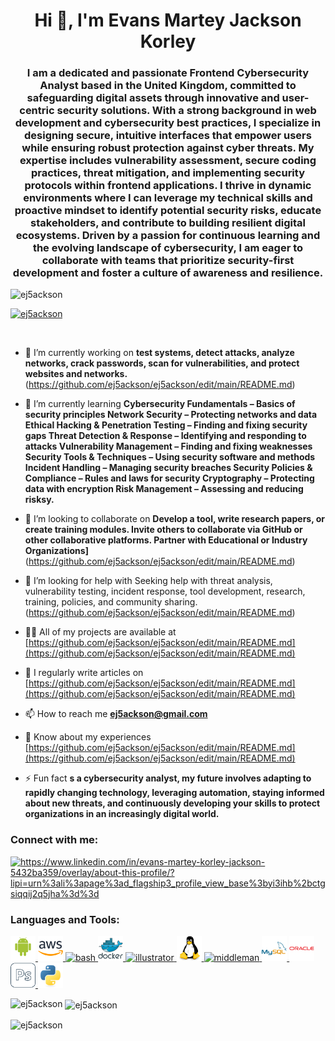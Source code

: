 <h1 align="center">Hi 👋, I'm Evans Martey Jackson Korley</h1>
<h3 align="center"> I am a dedicated and passionate Frontend Cybersecurity Analyst based in the United Kingdom, committed to safeguarding digital assets through innovative and user-centric security solutions. With a strong background in web development and cybersecurity best practices, I specialize in designing secure, intuitive interfaces that empower users while ensuring robust protection against cyber threats. My expertise includes vulnerability assessment, secure coding practices, threat mitigation, and implementing security protocols within frontend applications. I thrive in dynamic environments where I can leverage my technical skills and proactive mindset to identify potential security risks, educate stakeholders, and contribute to building resilient digital ecosystems. Driven by a passion for continuous learning and the evolving landscape of cybersecurity, I am eager to collaborate with teams that prioritize security-first development and foster a culture of awareness and resilience.</h3>

<p align="left"> <img src="https://komarev.com/ghpvc/?username=ej5ackson&label=Profile%20views&color=0e75b6&style=flat" alt="ej5ackson" /> </p>

<p align="left"> <a href="https://github.com/ryo-ma/github-profile-trophy"><img src="https://github-profile-trophy.vercel.app/?username=ej5ackson" alt="ej5ackson" /></a> </p>

<p align="left"> <a href="https://twitter.com/" target="blank"><img src="https://img.shields.io/twitter/follow/?logo=twitter&style=for-the-badge" alt="" /></a> </p>

- 🔭 I’m currently working on **test systems, detect attacks, analyze networks, crack passwords, scan for vulnerabilities, and protect websites and networks.**(https://github.com/ej5ackson/ej5ackson/edit/main/README.md)

- 🌱 I’m currently learning **Cybersecurity Fundamentals – Basics of security principles
Network Security – Protecting networks and data
Ethical Hacking & Penetration Testing – Finding and fixing security gaps
Threat Detection & Response – Identifying and responding to attacks
Vulnerability Management – Finding and fixing weaknesses
Security Tools & Techniques – Using security software and methods
Incident Handling – Managing security breaches
Security Policies & Compliance – Rules and laws for security
Cryptography – Protecting data with encryption
Risk Management – Assessing and reducing risksy.**

- 👯 I’m looking to collaborate on **Develop a tool, write research papers, or create training modules. Invite others to collaborate via GitHub or other collaborative platforms. Partner with Educational or Industry Organizations]**(https://github.com/ej5ackson/ej5ackson/edit/main/README.md)

- 🤝 I’m looking for help with Seeking help with threat analysis, vulnerability testing, incident response, tool development, research, training, policies, and community sharing.(https://github.com/ej5ackson/ej5ackson/edit/main/README.md)

- 👨‍💻 All of my projects are available at [https://github.com/ej5ackson/ej5ackson/edit/main/README.md](https://github.com/ej5ackson/ej5ackson/edit/main/README.md)

- 📝 I regularly write articles on [https://github.com/ej5ackson/ej5ackson/edit/main/README.md](https://github.com/ej5ackson/ej5ackson/edit/main/README.md)

- 📫 How to reach me **ej5ackson@gmail.com**

- 📄 Know about my experiences [https://github.com/ej5ackson/ej5ackson/edit/main/README.md](https://github.com/ej5ackson/ej5ackson/edit/main/README.md)

- ⚡ Fun fact **s a cybersecurity analyst, my future involves adapting to rapidly changing technology, leveraging automation, staying informed about new threats, and continuously developing your skills to protect organizations in an increasingly digital world.**

<h3 align="left">Connect with me:</h3>
<p align="left">
<a href="https://linkedin.com/in/https://www.linkedin.com/in/evans-martey-korley-jackson-5432ba359/overlay/about-this-profile/?lipi=urn%3ali%3apage%3ad_flagship3_profile_view_base%3byi3ihb%2bctgsiqqij2q5jha%3d%3d" target="blank"><img align="center" src="https://raw.githubusercontent.com/rahuldkjain/github-profile-readme-generator/master/src/images/icons/Social/linked-in-alt.svg" alt="https://www.linkedin.com/in/evans-martey-korley-jackson-5432ba359/overlay/about-this-profile/?lipi=urn%3ali%3apage%3ad_flagship3_profile_view_base%3byi3ihb%2bctgsiqqij2q5jha%3d%3d" height="30" width="40" /></a>
</p>

<h3 align="left">Languages and Tools:</h3>
<p align="left"> <a href="https://developer.android.com" target="_blank" rel="noreferrer"> <img src="https://raw.githubusercontent.com/devicons/devicon/master/icons/android/android-original-wordmark.svg" alt="android" width="40" height="40"/> </a> <a href="https://aws.amazon.com" target="_blank" rel="noreferrer"> <img src="https://raw.githubusercontent.com/devicons/devicon/master/icons/amazonwebservices/amazonwebservices-original-wordmark.svg" alt="aws" width="40" height="40"/> </a> <a href="https://www.gnu.org/software/bash/" target="_blank" rel="noreferrer"> <img src="https://www.vectorlogo.zone/logos/gnu_bash/gnu_bash-icon.svg" alt="bash" width="40" height="40"/> </a> <a href="https://www.docker.com/" target="_blank" rel="noreferrer"> <img src="https://raw.githubusercontent.com/devicons/devicon/master/icons/docker/docker-original-wordmark.svg" alt="docker" width="40" height="40"/> </a> <a href="https://www.adobe.com/in/products/illustrator.html" target="_blank" rel="noreferrer"> <img src="https://www.vectorlogo.zone/logos/adobe_illustrator/adobe_illustrator-icon.svg" alt="illustrator" width="40" height="40"/> </a> <a href="https://www.linux.org/" target="_blank" rel="noreferrer"> <img src="https://raw.githubusercontent.com/devicons/devicon/master/icons/linux/linux-original.svg" alt="linux" width="40" height="40"/> </a> <a href="https://middlemanapp.com/" target="_blank" rel="noreferrer"> <img src="https://raw.githubusercontent.com/leungwensen/svg-icon/b84b3f3a3da329b7c1d02346865f8e98beb05413/dist/svg/logos/middleman.svg" alt="middleman" width="40" height="40"/> </a> <a href="https://www.mysql.com/" target="_blank" rel="noreferrer"> <img src="https://raw.githubusercontent.com/devicons/devicon/master/icons/mysql/mysql-original-wordmark.svg" alt="mysql" width="40" height="40"/> </a> <a href="https://www.oracle.com/" target="_blank" rel="noreferrer"> <img src="https://raw.githubusercontent.com/devicons/devicon/master/icons/oracle/oracle-original.svg" alt="oracle" width="40" height="40"/> </a> <a href="https://www.photoshop.com/en" target="_blank" rel="noreferrer"> <img src="https://raw.githubusercontent.com/devicons/devicon/master/icons/photoshop/photoshop-line.svg" alt="photoshop" width="40" height="40"/> </a> <a href="https://www.python.org" target="_blank" rel="noreferrer"> <img src="https://raw.githubusercontent.com/devicons/devicon/master/icons/python/python-original.svg" alt="python" width="40" height="40"/> </a> </p>

<p><img align="left" src="https://github-readme-stats.vercel.app/api/top-langs?username=ej5ackson&show_icons=true&locale=en&layout=compact" alt="ej5ackson" /></p>

<p>&nbsp;<img align="center" src="https://github-readme-stats.vercel.app/api?username=ej5ackson&show_icons=true&locale=en" alt="ej5ackson" /></p>

<p><img align="center" src="https://github-readme-streak-stats.herokuapp.com/?user=ej5ackson&" alt="ej5ackson" /></p>
